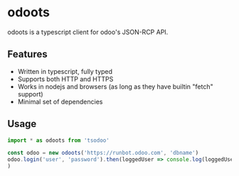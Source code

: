# odoots

odoots is a typescript client for odoo's JSON-RCP API.

## Features

* Written in typescript, fully typed
* Supports both HTTP and HTTPS
* Works in nodejs and browsers (as long as they have builtin "fetch" support)
* Minimal set of dependencies

## Usage

```typescript
import * as odoots from 'tsodoo'

const odoo = new odoots('https://runbot.odoo.com', 'dbname')
odoo.login('user', 'password').then(loggedUser => console.log(loggedUser))
)
```